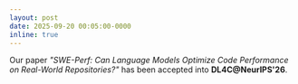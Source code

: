```yaml
---
layout: post
date: 2025-09-20 00:05:00-0000
inline: true
---
```


Our paper *"SWE-Perf: Can Language Models Optimize Code Performance on Real-World Repositories?"* has been accepted into **DL4C@NeurIPS'26**.
